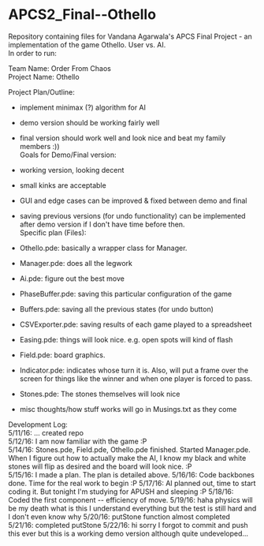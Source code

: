 # APCS2_Final--Othello

Repository containing files for Vandana Agarwala's APCS Final Project - an implementation of the game Othello.  User vs. AI.  
In order to run:   

Team Name: Order From Chaos  
Project Name: Othello  

Project Plan/Outline:  
- implement minimax (?) algorithm for AI
- demo version should be working fairly well
- final version should work well and look nice and beat my family members :))  
Goals for Demo/Final version:
- working version, looking decent
- small kinks are acceptable
- GUI and edge cases can be improved & fixed between demo and final
- saving previous versions (for undo functionality)  can be implemented after demo version if I don't have time before then.  
Specific plan (Files):
- Othello.pde: basically a wrapper class for Manager.
- Manager.pde: does all the legwork
- Ai.pde: figure out the best move
- PhaseBuffer.pde: saving this particular configuration of the game
- Buffers.pde: saving all the previous states (for undo button)
- CSVExporter.pde: saving results of each game played to a spreadsheet
- Easing.pde: things will look nice.  e.g. open spots will kind of flash
- Field.pde: board graphics.
- Indicator.pde: indicates whose turn it is.  Also, will put a frame over the screen for things like the winner and when one player is forced to pass.
- Stones.pde: The stones themselves will look nice

- misc thoughts/how stuff works will go in Musings.txt as they come

Development Log:  
5/11/16: ... created repo  
5/12/16: I am now familiar with the game :P  
5/14/16: Stones.pde, Field.pde, Othello.pde finished.  Started Manager.pde.  When I figure out how to actually make the AI, I know my black and white stones will flip as desired and the board will look nice. :P  
5/15/16: I made a plan.  The plan is detailed above.
5/16/16: Code backbones done.  Time for the real work to begin :P
5/17/16: AI planned out, time to start coding it. But tonight I'm studying for APUSH and sleeping :P
5/18/16: Coded the first component -- efficiency of move.
5/19/16: haha physics will be my death what is this I understand everything but the test is still hard and I don't even know why
5/20/16: putStone function almost completed
5/21/16: completed putStone
5/22/16: hi sorry I forgot to commit and push this ever but this is a working demo version although quite undeveloped...